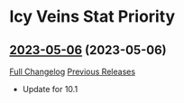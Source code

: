 # Icy Veins Stat Priority

## [2023-05-06](https://github.com/enderneko/IcyVeinsStatPriority/tree/2023-05-06) (2023-05-06)
[Full Changelog](https://github.com/enderneko/IcyVeinsStatPriority/compare/2023-04-19...2023-05-06) [Previous Releases](https://github.com/enderneko/IcyVeinsStatPriority/releases)

- Update for 10.1  
